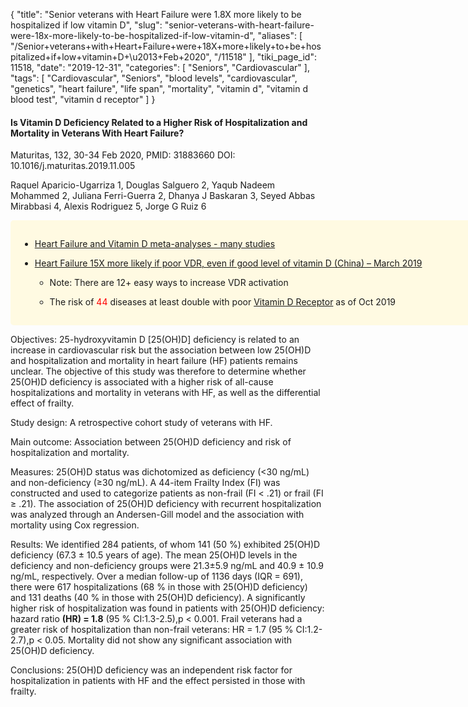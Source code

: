 {
    "title": "Senior veterans with Heart Failure were 1.8X more likely to be hospitalized if low vitamin D",
    "slug": "senior-veterans-with-heart-failure-were-18x-more-likely-to-be-hospitalized-if-low-vitamin-d",
    "aliases": [
        "/Senior+veterans+with+Heart+Failure+were+18X+more+likely+to+be+hospitalized+if+low+vitamin+D+\u2013+Feb+2020",
        "/11518"
    ],
    "tiki_page_id": 11518,
    "date": "2019-12-31",
    "categories": [
        "Seniors",
        "Cardiovascular"
    ],
    "tags": [
        "Cardiovascular",
        "Seniors",
        "blood levels",
        "cardiovascular",
        "genetics",
        "heart failure",
        "life span",
        "mortality",
        "vitamin d",
        "vitamin d blood test",
        "vitamin d receptor"
    ]
}


#### Is Vitamin D Deficiency Related to a Higher Risk of Hospitalization and Mortality in Veterans With Heart Failure?

Maturitas, 132, 30-34 Feb 2020, PMID: 31883660 DOI: 10.1016/j.maturitas.2019.11.005

Raquel Aparicio-Ugarriza 1, Douglas Salguero 2, Yaqub Nadeem Mohammed 2, Juliana Ferri-Guerra 2, Dhanya J Baskaran 3, Seyed Abbas Mirabbasi 4, Alexis Rodriguez 5, Jorge G Ruiz 6

<div class="border" style="background-color:#FFFAE2;padding:15px;margin:10px 0;border-radius:5px;width:800px">

* [Heart Failure and Vitamin D meta-analyses - many studies](/posts/heart-failure-and-vitamin-d-meta-analyses-many-studies)

* [Heart Failure 15X more likely if poor VDR, even if good level of vitamin D (China) – March 2019](/posts/heart-failure-15x-more-likely-if-poor-vdr-even-if-good-level-of-vitamin-d-china)

   * Note: There are 12+ easy ways to increase VDR activation

   * The risk of <span style="color:#F00;">44 </span> diseases at least double with poor [Vitamin D Receptor](/categories/vitamin-d-receptor) as of Oct 2019

</div>

Objectives: 25-hydroxyvitamin D <span>[25(OH)D]</span> deficiency is related to an increase in cardiovascular risk but the association between low 25(OH)D and hospitalization and mortality in heart failure (HF) patients remains unclear. The objective of this study was therefore to determine whether 25(OH)D deficiency is associated with a higher risk of all-cause hospitalizations and mortality in veterans with HF, as well as the differential effect of frailty.

Study design: A retrospective cohort study of veterans with HF.

Main outcome: Association between 25(OH)D deficiency and risk of hospitalization and mortality.

Measures: 25(OH)D status was dichotomized as deficiency (<30 ng/mL) and non-deficiency (≥30 ng/mL). A 44-item Frailty Index (FI) was constructed and used to categorize patients as non-frail (FI < .21) or frail (FI ≥ .21). The association of 25(OH)D deficiency with recurrent hospitalization was analyzed through an Andersen-Gill model and the association with mortality using Cox regression.

Results: We identified 284 patients, of whom 141 (50 %) exhibited 25(OH)D deficiency (67.3 ± 10.5 years of age). The mean 25(OH)D levels in the deficiency and non-deficiency groups were 21.3±5.9 ng/mL and 40.9 ± 10.9 ng/mL, respectively. Over a median follow-up of 1136 days (IQR = 691), there were 617 hospitalizations (68 % in those with 25(OH)D deficiency) and 131 deaths (40 % in those with 25(OH)D deficiency). A significantly higher risk of hospitalization was found in patients with 25(OH)D deficiency: hazard ratio  **(HR) = 1.8**  (95 % CI:1.3-2.5),p < 0.001. Frail veterans had a greater risk of hospitalization than non-frail veterans: HR = 1.7 (95 % CI:1.2-2.7),p < 0.05. Mortality did not show any significant association with 25(OH)D deficiency.

Conclusions: 25(OH)D deficiency was an independent risk factor for hospitalization in patients with HF and the effect persisted in those with frailty.